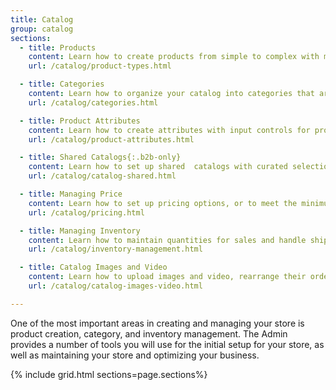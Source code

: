 ```yaml
---
title: Catalog
group: catalog
sections:
  - title: Products
    content: Learn how to create products from simple to complex with multiple options, swatches, customizable bundles. Create downloadable products, and virtual products for services and other non-tangible items.
    url: /catalog/product-types.html

  - title: Categories
    content: Learn how to organize your catalog into categories that are reflected in your store’s navigation.
    url: /catalog/categories.html

  - title: Product Attributes
    content: Learn how to create attributes with input controls for product options, and to provide additional information on product pages.
    url: /catalog/product-attributes.html

  - title: Shared Catalogs{:.b2b-only}
    content: Learn how to set up shared  catalogs with curated selections of products using custom pricing that can be limited to specific companies.
    url: /catalog/catalog-shared.html

  - title: Managing Price
    content: Learn how to set up pricing options, or to meet the minimum advertised pricing requirements of the manufacturer.
    url: /catalog/pricing.html

  - title: Managing Inventory
    content: Learn how to maintain quantities for sales and handle shipments to complete orders. Track your inventory quantities, provide accurate salable stock amounts to customers for all of your websites, and ship according to recommendations based on distance or priority.
    url: /catalog/inventory-management.html

  - title: Catalog Images and Video
    content: Learn how to upload images and video, rearrange their order, and control how each of them is used.
    url: /catalog/catalog-images-video.html

---
```


One of the most important areas in creating and managing your store is product creation, category, and inventory management. The Admin provides a number of tools you will use for the initial setup for your store, as well as maintaining your store and optimizing your business.

{% include grid.html sections=page.sections%}
